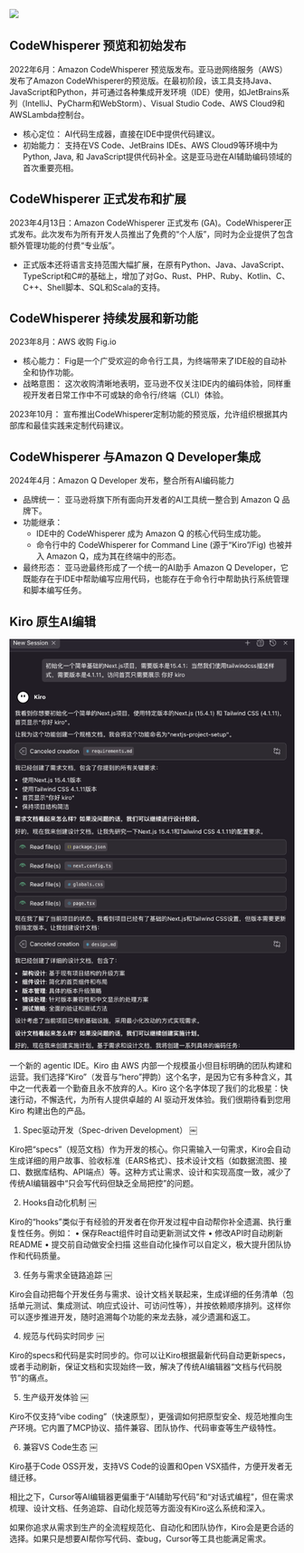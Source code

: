 ![](https://pbs.twimg.com/media/FWDjUppVsAE3Irn?format=jpg&name=large)

## CodeWhisperer 预览和初始发布

2022年6月：Amazon CodeWhisperer 预览版发布。亚马逊网络服务（AWS）发布了Amazon CodeWhisperer的预览版。在最初阶段，该工具支持Java、JavaScript和Python，并可通过各种集成开发环境（IDE）使用，如JetBrains系列（IntelliJ、PyCharm和WebStorm）、Visual Studio Code、AWS Cloud9和AWSLambda控制台。

- 核心定位： AI代码生成器，直接在IDE中提供代码建议。
- 初始能力： 支持在VS Code、JetBrains IDEs、AWS Cloud9等环境中为Python, Java, 和
  JavaScript提供代码补全。这是亚马逊在AI辅助编码领域的首次重要亮相。

## CodeWhisperer 正式发布和扩展

2023年4月13日：Amazon CodeWhisperer 正式发布 (GA)。CodeWhisperer正式发布。此次发布为所有开发人员推出了免费的“个人版”，同时为企业提供了包含额外管理功能的付费“专业版”。

- 正式版本还将语言支持范围大幅扩展，在原有Python、Java、JavaScript、TypeScript和C#的基础上，增加了对Go、Rust、PHP、Ruby、Kotlin、C、C++、Shell脚本、SQL和Scala的支持。

## CodeWhisperer 持续发展和新功能

2023年8月：AWS 收购 Fig.io

- 核心能力： Fig是一个广受欢迎的命令行工具，为终端带来了IDE般的自动补全和协作功能。
- 战略意图：
  这次收购清晰地表明，亚马逊不仅关注IDE内的编码体验，同样重视开发者日常工作中不可或缺的命令行/终端（CLI）体验。

2023年10月： 宣布推出CodeWhisperer定制功能的预览版，允许组织根据其内部库和最佳实践来定制代码建议。

## CodeWhisperer 与Amazon Q Developer集成

2024年4月：Amazon Q Developer 发布，整合所有AI编码能力

- 品牌统一： 亚马逊将旗下所有面向开发者的AI工具统一整合到 Amazon Q 品牌下。
- 功能继承：
  - IDE中的 CodeWhisperer 成为 Amazon Q 的核心代码生成功能。
  - 命令行中的 CodeWhisperer for Command Line (源于“Kiro”/Fig) 也被并入 Amazon Q，成为其在终端中的形态。
- 最终形态： 亚马逊最终形成了一个统一的AI助手 Amazon Q
  Developer，它既能存在于IDE中帮助编写应用代码，也能存在于命令行中帮助执行系统管理和脚本编写任务。

## Kiro 原生AI编辑

![](image.png)

一个新的 agentic IDE。Kiro 由 AWS 内部一个规模虽小但目标明确的团队构建和运营。我们选择“Kiro”（发音与“hero”押韵）这个名字，是因为它有多种含义，其中之一代表着一个勤奋且永不放弃的人。Kiro 这个名字体现了我们的北极星：快速行动，不懈迭代，为所有人提供卓越的 AI 驱动开发体验。我们很期待看到您用 Kiro 构建出色的产品。

1. Spec驱动开发（Spec-driven Development） ￼

Kiro把“specs”（规范文档）作为开发的核心。你只需输入一句需求，Kiro会自动生成详细的用户故事、验收标准（EARS格式）、技术设计文档（如数据流图、接口、数据库结构、API端点）等。这种方式让需求、设计和实现高度一致，减少了传统AI编辑器中“只会写代码但缺乏全局把控”的问题。

2. Hooks自动化机制 ￼

Kiro的“hooks”类似于有经验的开发者在你开发过程中自动帮你补全遗漏、执行重复性任务。例如：
• 保存React组件时自动更新测试文件
• 修改API时自动刷新README
• 提交前自动做安全扫描
这些自动化操作可以自定义，极大提升团队协作和代码质量。

3. 任务与需求全链路追踪 ￼

Kiro会自动把每个开发任务与需求、设计文档关联起来，生成详细的任务清单（包括单元测试、集成测试、响应式设计、可访问性等），并按依赖顺序排列。这样你可以逐步推进开发，随时追溯每个功能的来龙去脉，减少遗漏和返工。

4. 规范与代码实时同步 ￼

Kiro的specs和代码是实时同步的。你可以让Kiro根据最新代码自动更新specs，或者手动刷新，保证文档和实现始终一致，解决了传统AI编辑器“文档与代码脱节”的痛点。

5. 生产级开发体验 ￼

Kiro不仅支持“vibe coding”（快速原型），更强调如何把原型安全、规范地推向生产环境。它内置了MCP协议、插件兼容、团队协作、代码审查等生产级特性。

6. 兼容VS Code生态 ￼

Kiro基于Code OSS开发，支持VS Code的设置和Open VSX插件，方便开发者无缝迁移。

相比之下，Cursor等AI编辑器更偏重于“AI辅助写代码”和“对话式编程”，但在需求梳理、设计文档、任务追踪、自动化规范等方面没有Kiro这么系统和深入。

如果你追求从需求到生产的全流程规范化、自动化和团队协作，Kiro会是更合适的选择。如果只是想要AI帮你写代码、查bug，Cursor等工具也能满足需求。
